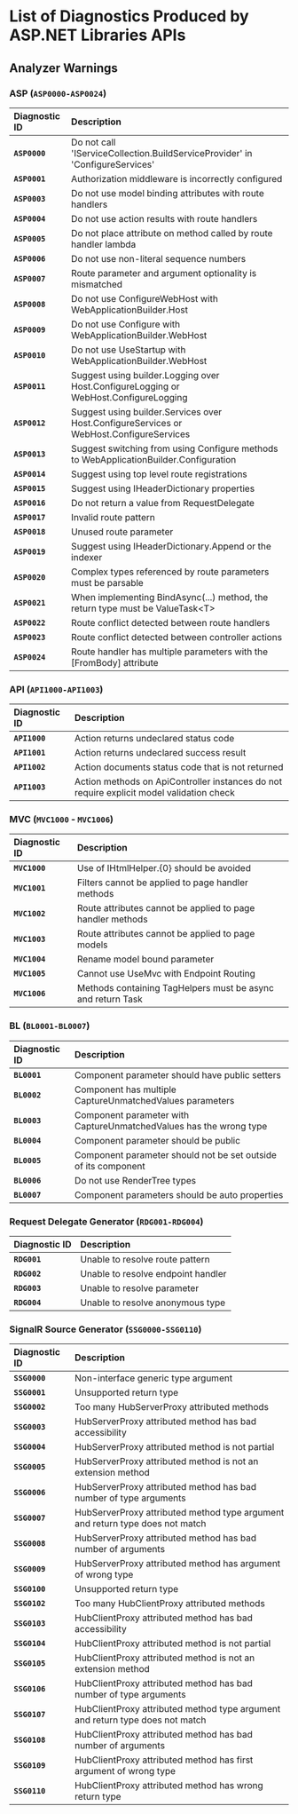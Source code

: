 # List of Diagnostics Produced by ASP.NET Libraries APIs

## Analyzer Warnings

### ASP  (`ASP0000-ASP0024`)

| Diagnostic ID     | Description |
| :---------------- | :---------- |
|  __`ASP0000`__ | Do not call 'IServiceCollection.BuildServiceProvider' in 'ConfigureServices' |
|  __`ASP0001`__ | Authorization middleware is incorrectly configured |
|  __`ASP0003`__ | Do not use model binding attributes with route handlers |
|  __`ASP0004`__ | Do not use action results with route handlers |
|  __`ASP0005`__ | Do not place attribute on method called by route handler lambda |
|  __`ASP0006`__ | Do not use non-literal sequence numbers |
|  __`ASP0007`__ | Route parameter and argument optionality is mismatched |
|  __`ASP0008`__ | Do not use ConfigureWebHost with WebApplicationBuilder.Host |
|  __`ASP0009`__ | Do not use Configure with WebApplicationBuilder.WebHost |
|  __`ASP0010`__ | Do not use UseStartup with WebApplicationBuilder.WebHost |
|  __`ASP0011`__ | Suggest using builder.Logging over Host.ConfigureLogging or WebHost.ConfigureLogging |
|  __`ASP0012`__ | Suggest using builder.Services over Host.ConfigureServices or WebHost.ConfigureServices |
|  __`ASP0013`__ | Suggest switching from using Configure methods to WebApplicationBuilder.Configuration |
|  __`ASP0014`__ | Suggest using top level route registrations |
|  __`ASP0015`__ | Suggest using IHeaderDictionary properties |
|  __`ASP0016`__ | Do not return a value from RequestDelegate |
|  __`ASP0017`__ | Invalid route pattern |
|  __`ASP0018`__ | Unused route parameter |
|  __`ASP0019`__ | Suggest using IHeaderDictionary.Append or the indexer |
|  __`ASP0020`__ | Complex types referenced by route parameters must be parsable |
|  __`ASP0021`__ | When implementing BindAsync(...) method, the return type must be ValueTask&lt;T&gt; |
|  __`ASP0022`__ | Route conflict detected between route handlers |
|  __`ASP0023`__ | Route conflict detected between controller actions |
|  __`ASP0024`__ | Route handler has multiple parameters with the [FromBody] attribute |

### API (`API1000-API1003`)

| Diagnostic ID     | Description |
| :---------------- | :---------- |
|  __`API1000`__ | Action returns undeclared status code |
|  __`API1001`__ | Action returns undeclared success result |
|  __`API1002`__ | Action documents status code that is not returned |
|  __`API1003`__ | Action methods on ApiController instances do not require explicit model validation check |

### MVC (`MVC1000` - `MVC1006`)

| Diagnostic ID     | Description |
| :---------------- | :---------- |
|  __`MVC1000`__ | Use of IHtmlHelper.{0} should be avoided |
|  __`MVC1001`__ | Filters cannot be applied to page handler methods |
|  __`MVC1002`__ | Route attributes cannot be applied to page handler methods |
|  __`MVC1003`__ | Route attributes cannot be applied to page models |
|  __`MVC1004`__ | Rename model bound parameter |
|  __`MVC1005`__ | Cannot use UseMvc with Endpoint Routing |
|  __`MVC1006`__ | Methods containing TagHelpers must be async and return Task |

### BL  (`BL0001-BL0007`)

| Diagnostic ID     | Description |
| :---------------- | :---------- |
|  __`BL0001`__ | Component parameter should have public setters |
|  __`BL0002`__ | Component has multiple CaptureUnmatchedValues parameters |
|  __`BL0003`__ | Component parameter with CaptureUnmatchedValues has the wrong type |
|  __`BL0004`__ | Component parameter should be public |
|  __`BL0005`__ | Component parameter should not be set outside of its component |
|  __`BL0006`__ | Do not use RenderTree types |
|  __`BL0007`__ | Component parameters should be auto properties |

### Request Delegate Generator  (`RDG001-RDG004`)

| Diagnostic ID     | Description |
| :---------------- | :---------- |
|  __`RDG001`__ | Unable to resolve route pattern |
|  __`RDG002`__ | Unable to resolve endpoint handler |
|  __`RDG003`__ | Unable to resolve parameter |
|  __`RDG004`__ | Unable to resolve anonymous type |

### SignalR Source Generator (`SSG0000-SSG0110`)

| Diagnostic ID     | Description |
| :---------------- | :---------- |
|  __`SSG0000`__ | Non-interface generic type argument |
|  __`SSG0001`__ | Unsupported return type |
|  __`SSG0002`__ | Too many HubServerProxy attributed methods |
|  __`SSG0003`__ | HubServerProxy attributed method has bad accessibility |
|  __`SSG0004`__ | HubServerProxy attributed method is not partial |
|  __`SSG0005`__ | HubServerProxy attributed method is not an extension method |
|  __`SSG0006`__ | HubServerProxy attributed method has bad number of type arguments |
|  __`SSG0007`__ | HubServerProxy attributed method type argument and return type does not match |
|  __`SSG0008`__ | HubServerProxy attributed method has bad number of arguments |
|  __`SSG0009`__ | HubServerProxy attributed method has argument of wrong type |
|  __`SSG0100`__ | Unsupported return type |
|  __`SSG0102`__ | Too many HubClientProxy attributed methods |
|  __`SSG0103`__ | HubClientProxy attributed method has bad accessibility |
|  __`SSG0104`__ | HubClientProxy attributed method is not partial |
|  __`SSG0105`__ | HubClientProxy attributed method is not an extension method |
|  __`SSG0106`__ | HubClientProxy attributed method has bad number of type arguments |
|  __`SSG0107`__ | HubClientProxy attributed method type argument and return type does not match |
|  __`SSG0108`__ | HubClientProxy attributed method has bad number of arguments |
|  __`SSG0109`__ | HubClientProxy attributed method has first argument of wrong type |
|  __`SSG0110`__ | HubClientProxy attributed method has wrong return type |
